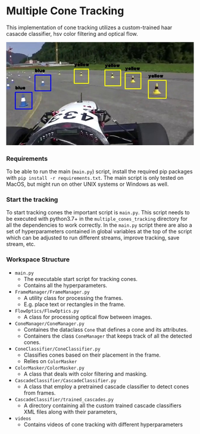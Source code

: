 # Multiple Cone Tracking
This implementation of cone tracking utilizes a custom-trained haar casacde classifier, hsv color filtering and optical flow.

![demo](./videos/images/demo.jpg)

### Requirements
To be able to run the main (`main.py`) script, install the required pip packages with `pip install -r requirements.txt`. The main script is only tested on MacOS, but might run on other UNIX systems or Windows as well.

### Start the tracking
To start tracking cones the important script is `main.py`. This script needs to be executed with python3.7+ in the `multiple_cones_tracking` directory for all the dependencies to work correctly. In the `main.py` script there are also a set of hyperparameters contained in global variables at the top of the script which can be adjusted to run different streams, improve tracking, save stream, etc.

### Workspace Structure
- `main.py`
  - The executable start script for tracking cones.
  - Contains all the hyperparameters.
- `FrameManager/FrameManager.py`
  - A utility class for processing the frames. 
  - E.g. place text or rectangles in the frame.
- `FlowOptics/FlowOptics.py`
  - A class for processing optical flow between images.
- `ConeManager/ConeManager.py`
  - Containes the dataclass `Cone` that defines a cone and its attributes.
  - Containers the class `ConeManager` that keeps track of all the detected cones.
- `ConeClassifier/ConeClassifier.py`
  - Classifies cones based on their placement in the frame. 
  - Relies on `ColorMasker`
- `ColorMasker/ColorMasker.py`
  - A class that deals with color filtering and masking.
- `CascadeClassifier/CascadeClassifier.py`
  - A class that employ a pretrained cascade classifier to detect cones from frames.
- `CascadeClassifier/trained_cascades.py`
  - A directory containing all the custom trained cascade classifiers XML files along with their parameters,
- `videos`
  - Contains videos of cone tracking with different hyperparameters
